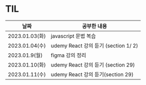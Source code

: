 # TIL

| 날짜           | 공부한 내용                          |
| -------------- | ------------------------------------ |
| 2023.01.03(화) | javascript 문법 복습                 |
| 2023.01.04(수) | udemy React 강의 듣기 (section 1/ 2) |
| 2023.01.9(월)  | figma 강의 정리                      |
| 2023.01.10(화) | udemy React 강의 듣기 (section 29)   |
| 2023.01.11(수) | udemy React 강의 듣기(section 29)    |


